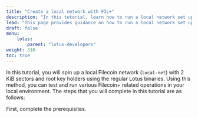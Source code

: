 ```yaml
---
title: "Create a local network with FIL+"
description: "In this tutorial, learn how to run a local network set up with root key holders so that you can test and run Filecoin+ related operations in a local network."
lead: "This page provides guidance on how to run a local network set up with root key holders so you can test and run Filecoin+ related operations in a local network."
draft: false
menu:
    lotus:
        parent: "lotus-developers"
weight: 310
toc: true
---
```


In this tutorial, you will spin up a local Filecoin network (`local-net`) with 2 KiB sectors and root key holders using the regular Lotus binaries. Using this method, you can test and run various Filecoin+ related operations in your local environment. The steps that you will complete in this tutorial are as follows:

First, complete the prerequisites.